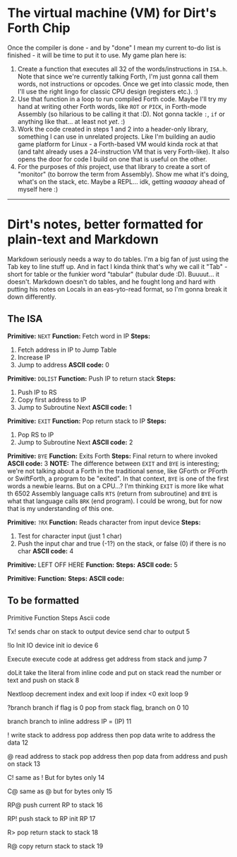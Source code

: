 # The virtual machine (VM) for Dirt's Forth Chip

Once the compiler is done - and by "done" I mean my current to-do list is finished - it will be time to put it to use.  My game plan here is:

1. Create a function that executes all 32 of the words/instructions in `ISA.h`.  Note that since we're currently talking Forth, I'm just gonna call them words, not instructions or opcodes.  Once we get into classic mode, then I'll use the right lingo for classic CPU design (registers etc.). :)
2. Use that function in a loop to run compiled Forth code.  Maybe I'll try my hand at writing other Forth words, like `ROT` or `PICK`, in Forth-mode Assembly (so hilarious to be calling it that :D).  Not gonna tackle `:`, `if` or anything like that... at least not *yet*. :)
3. Work the code created in steps 1 and 2 into a header-only library, something I can use in unrelated projects.  Like I'm building an audio game platform for Linux - a Forth-based VM would kinda rock at that (and taht already uses a 24-instruction VM that is very Forth-like).  It also opens the door for code I build on one that is useful on the other.
4. For the purposes of *this* project, use that library to create a sort of "monitor" (to borrow the term from Assembly).  Show me what it's doing, what's on the stack, etc.  Maybe a REPL... idk, getting *waaaay* ahead of myself here :)

---------------------------------------------------------------------------

# Dirt's notes, better formatted for plain-text and Markdown

Markdown seriously needs a way to do tables.  I'm a big fan of just using the Tab key to line stuff up.  And in fact I kinda think that's why we call it "Tab" - short for table or the funkier word "tabular" (tubular dude :D).  Buuuut... it doesn't.  Markdown doesn't do tables, and he fought long and hard with putting his notes on Locals in an eas-yto-read format, so I'm gonna break it down differently.

## The ISA

**Primitive:** `NEXT`
**Function:** Fetch word in IP
**Steps:**
1. Fetch address in IP to Jump Table
2. Increase IP
3. Jump to address
**ASCII code:** 0

**Primitive:** `DOLIST`
**Function:** Push IP to return stack
**Steps:**
1. Push IP to RS
2. Copy first address to IP
3. Jump to Subroutine Next
**ASCII code:** 1

**Primitive:** `EXIT`
**Function:** Pop return stack to IP
**Steps:** 
1. Pop RS to IP
2. Jump to Subroutine Next
**ASCII code:** 2

**Primitive:** `BYE`
**Function:** Exits Forth
**Steps:** Final return to where invoked
**ASCII code:** 3
**NOTE:** The difference between `EXIT` and `BYE` is interesting; we're not talking about a Forth in the traditional sense, like GForth or PForth or SwiftForth, a program to be "exited".  In that context, `BYE` is one of the first words a newbie learns.  But on a CPU...?  I'm thinking `EXIT` is more like what th 6502 Assembly language calls `RTS` (return from subroutine) and `BYE` is what that language calls `BRK` (end program).  I could be wrong, but for now that is my understanding of this one.

**Primitive:** `?RX`
**Function:** Reads character from input device
**Steps:** 
1. Test for character input (just 1 char)
2. Push the input char and true (-1?) on the stack, or false (0) if there is no char
**ASCII code:** 4

**Primitive:** LEFT OFF HERE
**Function:** 
**Steps:** 
**ASCII code:** 5

**Primitive:** 
**Function:** 
**Steps:** 
**ASCII code:** 

## To be formatted

Primitive Function Steps Ascii code

Tx! sends char on stack to output device send char to output 5

!Io Init IO device init io device 6

Execute execute code at address get address from stack and jump 7

doLit take the literal from inline code and put on stack read the number or text and push on stack 8

Nextloop decrement index and exit loop if index <0 exit loop 9

?branch branch if flag is 0 pop from stack flag, branch on 0 10

branch branch to inline address IP = (IP) 11

! write stack to address pop address then pop data write to address the data 12

@ read address to stack pop address then pop data from address and push on stack 13

C! same as ! But for bytes only 14

C@ same as @ but for bytes only 15

RP@ push current RP to stack 16

RP! push stack to RP init RP 17

R> pop return stack to stack 18

R@ copy return stack to stack 19


